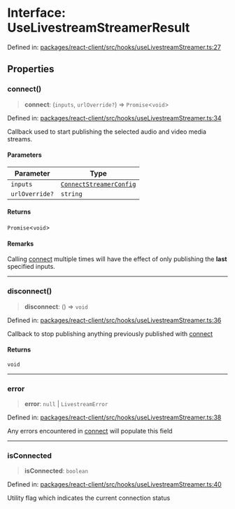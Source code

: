 # Interface: UseLivestreamStreamerResult

Defined in: [packages/react-client/src/hooks/useLivestreamStreamer.ts:27](https://github.com/fishjam-cloud/web-client-sdk/blob/00cc23b021c6e87a4a0f647ceccc9acb897b5a38/packages/react-client/src/hooks/useLivestreamStreamer.ts#L27)

## Properties

### connect()

> **connect**: (`inputs`, `urlOverride?`) => `Promise`\<`void`\>

Defined in: [packages/react-client/src/hooks/useLivestreamStreamer.ts:34](https://github.com/fishjam-cloud/web-client-sdk/blob/00cc23b021c6e87a4a0f647ceccc9acb897b5a38/packages/react-client/src/hooks/useLivestreamStreamer.ts#L34)

Callback used to start publishing the selected audio and video media streams.

#### Parameters

| Parameter | Type |
| ------ | ------ |
| `inputs` | [`ConnectStreamerConfig`](../type-aliases/ConnectStreamerConfig.md) |
| `urlOverride?` | `string` |

#### Returns

`Promise`\<`void`\>

#### Remarks

Calling [connect](#connect) multiple times will have the effect of only publishing the **last** specified inputs.

***

### disconnect()

> **disconnect**: () => `void`

Defined in: [packages/react-client/src/hooks/useLivestreamStreamer.ts:36](https://github.com/fishjam-cloud/web-client-sdk/blob/00cc23b021c6e87a4a0f647ceccc9acb897b5a38/packages/react-client/src/hooks/useLivestreamStreamer.ts#L36)

Callback to stop publishing anything previously published with [connect](#connect)

#### Returns

`void`

***

### error

> **error**: `null` \| `LivestreamError`

Defined in: [packages/react-client/src/hooks/useLivestreamStreamer.ts:38](https://github.com/fishjam-cloud/web-client-sdk/blob/00cc23b021c6e87a4a0f647ceccc9acb897b5a38/packages/react-client/src/hooks/useLivestreamStreamer.ts#L38)

Any errors encountered in [connect](#connect) will populate this field

***

### isConnected

> **isConnected**: `boolean`

Defined in: [packages/react-client/src/hooks/useLivestreamStreamer.ts:40](https://github.com/fishjam-cloud/web-client-sdk/blob/00cc23b021c6e87a4a0f647ceccc9acb897b5a38/packages/react-client/src/hooks/useLivestreamStreamer.ts#L40)

Utility flag which indicates the current connection status
